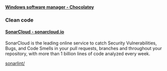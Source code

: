 #### [Windows software manager - Chocolatey](https://community.chocolatey.org/)

### Clean code
#### [SonarCloud - sonarcloud.io](https://sonarcloud.io/welcome)
SonarCloud is the leading online service to catch Security Vulnerabilities, Bugs, and Code Smells in your pull requests, branches and throughout your repository, with more than 1 billion lines of code analyzed every week.
  
[sonarlint/](https://www.sonarsource.com/products/sonarlint/)

